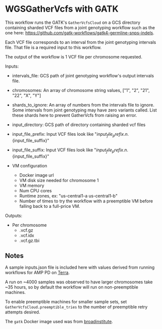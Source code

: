 # WGSGatherVcfs with GATK

This workflow runs the GATK's `GatherVcfsCloud` on a GCS directory containing sharded VCF files from a joint genotyping workflow such as the one here: https://github.com/gatk-workflows/gatk4-germline-snps-indels.

Each VCF file corresponds to an interval from the joint genotyping intervals file. That file is a required input to this workflow.

The output of the workflow is 1 VCF file per chromosome requested.

Inputs:
- intervals_file: GCS path of joint genotyping workflow's output intervals file.
- chromosomes: An array of chromosome string values, ["1", "2", "21", "22", "X", "Y"]
- shards_to_ignore: An array of numbers from the intervals file to ignore.
                    Some intervals from joint genotyping may have zero variants called.
                    List these shards here to prevent GatherVcfs from raising an error.

- input_directory: GCS path of directory containing sharded vcf files
- input_file_prefix: Input VCF files look like "${input_file_prefix}.n.${input_file_suffix}"
- input_file_suffix: Input VCF files look like "${input_file_prefix}.n.${input_file_suffix}"

- VM configuration
  - Docker image url
  - VM disk size needed for chromosome 1
  - VM memory
  - Num CPU cores
  - Runtime zones, ex: "us-central1-a us-central1-b"
  - Number of times to try the workflow with a preemptible VM before
    falling back to a full-price VM.

Outputs:
- Per chromosome 
  - <chromosome>.vcf.gz
  - <chromosome>.vcf.idx
  - <chromosome>.vcf.gz.tbi

## Notes
A sample inputs.json file is included here with values derived from running workflows for AMP PD on [Terra](https://app.terra.bio/).

A run on ~4000 samples was observed to have larger chromosomes take ~35 hours, so by default the workflow will run on non-preemptible machines.

To enable preemptible machines for smaller sample sets, set `GatherVcfsCloud.preemptible_tries` to the number of preemptible retry attempts desired.

The `gatk` Docker image used was from [broadinstitute](https://hub.docker.com/u/broadinstitute/).
